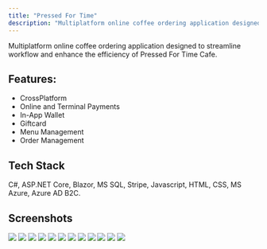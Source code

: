 ```yaml
---
title: "Pressed For Time"
description: "Multiplatform online coffee ordering application designed to streamline workflow and enhance the efficiency of Pressed For Time Cafe."
---
```


Multiplatform online coffee ordering application designed to streamline workflow and enhance the efficiency of Pressed For Time Cafe.

## Features: 
- CrossPlatform 
- Online and Terminal Payments
- In-App Wallet 
- Giftcard
- Menu Management 
- Order Management 

## Tech Stack
C#, ASP.NET Core, Blazor, MS SQL, Stripe, Javascript, HTML, CSS, MS Azure, Azure AD B2C.

## Screenshots


<img class="md-images" src="https://github.com/pramod-kun/Markdown/assets/106889203/b53f1f42-ec60-45bb-bcce-2ce7f1e9d664" >
<img class="md-images" src="https://github.com/pramod-kun/Markdown/assets/106889203/74602d06-4e1f-47d0-ac47-eac01d90afd1" >
<img class="md-images" src="https://github.com/pramod-kun/Markdown/assets/106889203/34424d5b-32be-4fc9-8f47-d543675e6f4e" >
<img class="md-images" src="https://github.com/pramod-kun/Markdown/assets/106889203/edc7f6bc-6e78-4a42-b47c-bd6ce9b558f2" >
<img class="md-images" src="https://github.com/pramod-kun/Markdown/assets/106889203/81411440-c7b2-4760-802a-404c884fdf2c" >
<img class="md-images" src="https://github.com/pramod-kun/Markdown/assets/106889203/937e4155-ec0b-4aee-a83f-7eed8246e532" >
<img class="md-images" src="https://github.com/pramod-kun/Markdown/assets/106889203/ec903643-ff02-47d7-96a1-b28e06ea3fc3" >
<img class="md-images" src="https://github.com/pramod-kun/Markdown/assets/106889203/b3455b4d-65d0-41b7-ba21-2e7d1f0cf777" >
<img class="md-images" src="https://github.com/pramod-kun/Markdown/assets/106889203/4cd40873-2ed5-413e-8d99-f33ce96aab17" >
<img class="md-images" src="https://github.com/pramod-kun/Markdown/assets/106889203/dc396bec-f042-49e0-adb1-2df611cf7be2" >
<img class="md-images" src="https://github.com/pramod-kun/Markdown/assets/106889203/0daaef74-f038-47af-a340-b89c216e584b" >
<img class="md-images" src="https://github.com/pramod-kun/Markdown/assets/106889203/efd5d4e4-ba36-491e-aa87-d93d381f49f3" >










